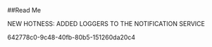 ﻿##Read Me

NEW HOTNESS: ADDED LOGGERS TO THE NOTIFICATION SERVICE


642778c0-9c48-40fb-80b5-151260da20c4


